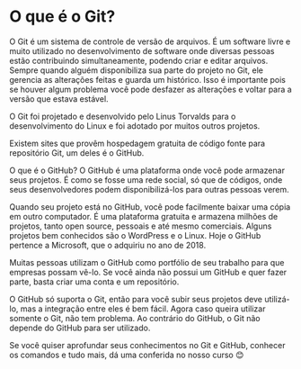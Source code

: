 # O que é o Git?

O Git é um sistema de controle de versão de arquivos. É um software livre e muito utilizado no desenvolvimento de software onde diversas pessoas estão contribuindo simultaneamente, podendo criar e editar arquivos. Sempre quando alguém disponibiliza sua parte do projeto no Git, ele gerencia as alterações feitas e guarda um histórico. Isso é importante pois se houver algum problema você pode desfazer as alterações e voltar para a versão que estava estável.

O Git foi projetado e desenvolvido pelo Linus Torvalds para o desenvolvimento do Linux e foi adotado por muitos outros projetos.

Existem sites que provêm hospedagem gratuita de código fonte para repositório Git, um deles é o GitHub.

O que é o GitHub?
O GitHub é uma plataforma onde você pode armazenar seus projetos. É como se fosse uma rede social, só que de códigos, onde seus desenvolvedores podem disponibilizá-los para outras pessoas verem.

Quando seu projeto está no GitHub, você pode facilmente baixar uma cópia em outro computador. É uma plataforma gratuita e armazena milhões de projetos, tanto open source, pessoais e até mesmo comerciais. Alguns projetos bem conhecidos são o WordPress e o Linux. Hoje o GitHub pertence a Microsoft, que o adquiriu no ano de 2018.

Muitas pessoas utilizam o GitHub como portfólio de seu trabalho para que empresas possam vê-lo. Se você ainda não possui um GitHub e quer fazer parte, basta criar uma conta e um repositório.

O GitHub só suporta o Git, então para você subir seus projetos deve utilizá-lo, mas a integração entre eles é bem fácil. Agora caso queira utilizar somente o Git, não tem problema. Ao contrário do GitHub, o Git não depende do GitHub para ser utilizado.

Se você quiser aprofundar seus conhecimentos no Git e GitHub, conhecer os comandos e tudo mais, dá uma conferida no nosso curso 😊
